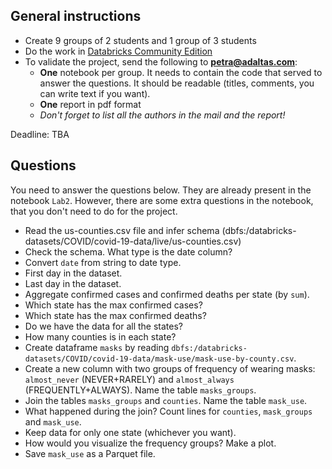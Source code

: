 ## General instructions

- Create 9 groups of 2 students and 1 group of 3 students
- Do the work in [Databricks Community Edition](https://community.cloud.databricks.com)
- To validate the project, send the following to **petra@adaltas.com**:
  - **One** notebook per group. It needs to contain the code that served to answer the questions. It should be readable (titles, comments, you can write text if you want).
  - **One** report in pdf format
  - *Don't forget to list all the authors in the mail and the report!*

Deadline: TBA

## Questions

You need to answer the questions below. They are already present in the notebook `Lab2`. However, there are some extra questions in the notebook, that you don't need to do for the project.

- Read the us-counties.csv file and infer schema (dbfs:/databricks-datasets/COVID/covid-19-data/live/us-counties.csv)
- Check the schema. What type is the date column?
- Convert `date` from string to date type.
- First day in the dataset.
- Last day in the dataset.
- Aggregate confirmed cases and confirmed deaths per state (by `sum`).
- Which state has the max confirmed cases?
- Which state has the max confirmed deaths?
- Do we have the data for all the states?
- How many counties is in each state?
- Create dataframe `masks` by reading `dbfs:/databricks-datasets/COVID/covid-19-data/mask-use/mask-use-by-county.csv`.
- Create a new column with two groups of frequency of wearing masks: `almost_never` (NEVER+RARELY) and `almost_always` (FREQUENTLY+ALWAYS). Name the table `masks_groups`.
- Join the tables `masks_groups` and `counties`. Name the table `mask_use`.
- What happened during the join? Count lines for `counties`, `mask_groups` and `mask_use`.
- Keep data for only one state (whichever you want).
- How would you visualize the frequency groups? Make a plot.
- Save `mask_use` as a Parquet file.
